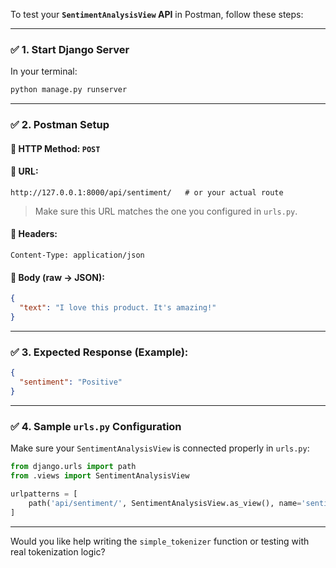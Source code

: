 To test your **`SentimentAnalysisView` API** in Postman, follow these steps:

---

### ✅ 1. **Start Django Server**
In your terminal:
```bash
python manage.py runserver
```

---

### ✅ 2. **Postman Setup**

#### 🔹 **HTTP Method**: `POST`

#### 🔹 **URL**:
```http
http://127.0.0.1:8000/api/sentiment/   # or your actual route
```

> Make sure this URL matches the one you configured in `urls.py`.

#### 🔹 **Headers**:
```http
Content-Type: application/json
```

#### 🔹 **Body (raw → JSON)**:
```json
{
  "text": "I love this product. It's amazing!"
}
```

---

### ✅ 3. **Expected Response (Example)**:
```json
{
  "sentiment": "Positive"
}
```

---

### ✅ 4. **Sample `urls.py` Configuration**
Make sure your `SentimentAnalysisView` is connected properly in `urls.py`:

```python
from django.urls import path
from .views import SentimentAnalysisView

urlpatterns = [
    path('api/sentiment/', SentimentAnalysisView.as_view(), name='sentiment-analysis'),
]
```

---

Would you like help writing the `simple_tokenizer` function or testing with real tokenization logic?